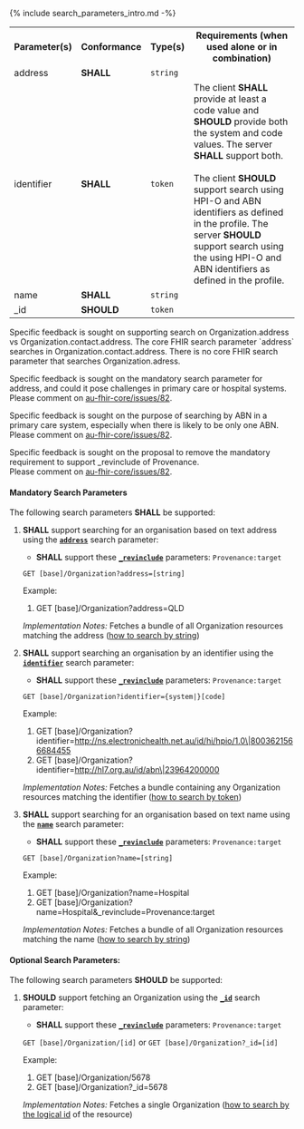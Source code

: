 {% include search_parameters_intro.md -%}
<table class="list" width="100%">
<tbody>
  <tr>
    <th>Parameter(s)</th>
    <th>Conformance</th>
    <th>Type(s)</th>
    <th>Requirements (when used alone or in combination)</th>
  </tr>
  <tr>
        <td>address</td>
        <td><b>SHALL</b></td>
        <td><code>string</code></td>
        <td></td>
  </tr>
  <tr>
        <td>identifier</td>
        <td><b>SHALL</b></td>
        <td><code>token</code></td>
        <td>The client <b>SHALL</b> provide at least a code value and <b>SHOULD</b> provide both the system and code values. The server <b>SHALL</b> support both. <br/><br/> The client <b>SHOULD</b> support search using HPI-O and ABN identifiers as defined in the profile. The server <b>SHOULD</b> support search using the using HPI-O and ABN identifiers as defined in the profile.</td>
  </tr>
  <tr>
        <td>name</td>
        <td><b>SHALL</b></td>
        <td><code>string</code></td>
        <td></td>
  </tr>
  <tr>
        <td>_id</td>
        <td><b>SHOULD</b></td>
        <td><code>token</code></td>
        <td></td>
  </tr>
 </tbody>
</table>

<p class="request-for-feedback">Specific feedback is sought on supporting search on Organization.address vs Organization.contact.address. The core FHIR search parameter `address` searches in Organization.contact.address. There is no core FHIR search parameter that searches Organization.adress.</p>
<p class="request-for-feedback">Specific feedback is sought on the mandatory search parameter for address, and could it pose challenges in primary care or hospital systems.<br/>Please comment on <a href="https://github.com/hl7au/au-fhir-core/issues/82">au-fhir-core/issues/82</a>.</p>
<p class="request-for-feedback">Specific feedback is sought on the purpose of searching by ABN in a primary care system, especially when there is likely to be only one ABN.<br/>Please comment on <a href="https://github.com/hl7au/au-fhir-core/issues/82">au-fhir-core/issues/82</a>.</p>
<p class="request-for-feedback">Specific feedback is sought on the proposal to remove the mandatory requirement to support _revinclude of Provenance.<br/>Please comment on <a href="https://github.com/hl7au/au-fhir-core/issues/82">au-fhir-core/issues/82</a>.</p>

#### Mandatory Search Parameters

The following search parameters **SHALL** be supported:

1. **SHALL** support searching for an organisation based on text address using the **[`address`](https://hl7.org/fhir/R4/organization.html#search)** search parameter:
    - **SHALL** support these **[`_revinclude`](http://hl7.org/fhir/R4/search.html#revinclude)** parameters: `Provenance:target`
    
    `GET [base]/Organization?address=[string]`

    Example:
    
      1. GET [base]/Organization?address=QLD

    *Implementation Notes:* Fetches a bundle of all Organization resources matching the address ([how to search by string](http://hl7.org/fhir/R4/search.html#string))

1. **SHALL** support searching an organisation by an identifier using the **[`identifier`](https://hl7.org/fhir/R4/organization.html#search)** search parameter:
    - **SHALL** support these **[`_revinclude`](http://hl7.org/fhir/R4/search.html#revinclude)** parameters: `Provenance:target`
    
    `GET [base]/Organization?identifier={system|}[code]`

    Example:
    
      1. GET [base]/Organization?identifier=http://ns.electronichealth.net.au/id/hi/hpio/1.0\|8003621566684455
      1. GET [base]/Organization?identifier=http://hl7.org.au/id/abn\|23964200000

    *Implementation Notes:* Fetches a bundle containing any Organization resources matching the identifier ([how to search by token](http://hl7.org/fhir/R4/search.html#token))

1. **SHALL** support searching for an organisation based on text name using the **[`name`](https://hl7.org/fhir/R4/organization.html#search)** search parameter:
    - **SHALL** support these **[`_revinclude`](http://hl7.org/fhir/R4/search.html#revinclude)** parameters: `Provenance:target`
    
    `GET [base]/Organization?name=[string]`

    Example:
    
      1. GET [base]/Organization?name=Hospital
      1. GET [base]/Organization?name=Hospital&amp;_revinclude=Provenance:target

    *Implementation Notes:* Fetches a bundle of all Organization resources matching the name ([how to search by string](http://hl7.org/fhir/R4/search.html#string))


#### Optional Search Parameters:

The following search parameters **SHOULD** be supported:

1. **SHOULD** support fetching an Organization using the **[`_id`](https://hl7.org/fhir/R4/organization.html#search)** search parameter:
    - **SHALL** support these **[`_revinclude`](http://hl7.org/fhir/R4/search.html#revinclude)** parameters: `Provenance:target`
    
    `GET [base]/Organization/[id]` or `GET [base]/Organization?_id=[id]`

    Example:
    
      1. GET [base]/Organization/5678
      1. GET [base]/Organization?_id=5678

    *Implementation Notes:* Fetches a single Organization ([how to search by the logical id](http://hl7.org/fhir/R4/references.html#logical) of the resource)